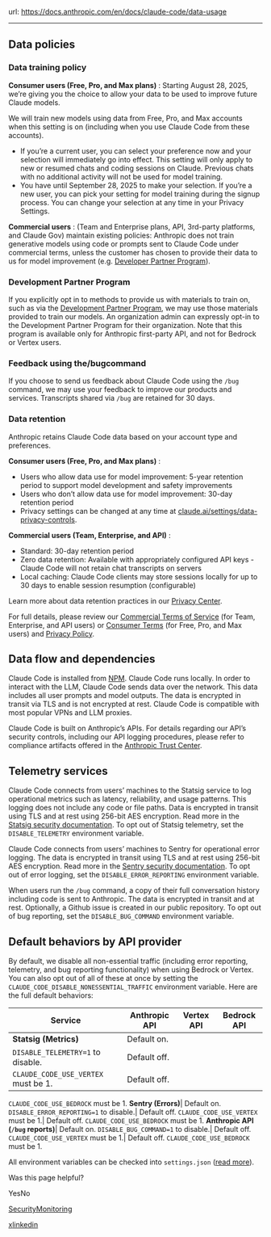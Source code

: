 url: https://docs.anthropic.com/en/docs/claude-code/data-usage

---

## Data policies

### Data training policy

**Consumer users \(Free, Pro, and Max plans\)** : Starting August 28, 2025, we’re giving you the choice to allow your data to be used to improve future Claude models.

We will train new models using data from Free, Pro, and Max accounts when this setting is on \(including when you use Claude Code from these accounts\).

  * If you’re a current user, you can select your preference now and your selection will immediately go into effect. This setting will only apply to new or resumed chats and coding sessions on Claude. Previous chats with no additional activity will not be used for model training.
  * You have until September 28, 2025 to make your selection. If you’re a new user, you can pick your setting for model training during the signup process. You can change your selection at any time in your Privacy Settings.

**Commercial users** : \(Team and Enterprise plans, API, 3rd-party platforms, and Claude Gov\) maintain existing policies: Anthropic does not train generative models using code or prompts sent to Claude Code under commercial terms, unless the customer has chosen to provide their data to us for model improvement \(e.g. [Developer Partner Program](https://support.anthropic.com/en/articles/11174108-about-the-development-partner-program)\).

### Development Partner Program

If you explicitly opt in to methods to provide us with materials to train on, such as via the [Development Partner Program](https://support.anthropic.com/en/articles/11174108-about-the-development-partner-program), we may use those materials provided to train our models. An organization admin can expressly opt-in to the Development Partner Program for their organization. Note that this program is available only for Anthropic first-party API, and not for Bedrock or Vertex users.

### Feedback using the/bugcommand

If you choose to send us feedback about Claude Code using the `/bug` command, we may use your feedback to improve our products and services. Transcripts shared via `/bug` are retained for 30 days.

### Data retention

Anthropic retains Claude Code data based on your account type and preferences.

**Consumer users \(Free, Pro, and Max plans\)** :

  * Users who allow data use for model improvement: 5-year retention period to support model development and safety improvements
  * Users who don’t allow data use for model improvement: 30-day retention period
  * Privacy settings can be changed at any time at [claude.ai/settings/data-privacy-controls](claude.ai/settings/data-privacy-controls).

**Commercial users \(Team, Enterprise, and API\)** :

  * Standard: 30-day retention period
  * Zero data retention: Available with appropriately configured API keys - Claude Code will not retain chat transcripts on servers
  * Local caching: Claude Code clients may store sessions locally for up to 30 days to enable session resumption \(configurable\)

Learn more about data retention practices in our [Privacy Center](https://privacy.anthropic.com/).

For full details, please review our [Commercial Terms of Service](https://www.anthropic.com/legal/commercial-terms) \(for Team, Enterprise, and API users\) or [Consumer Terms](https://www.anthropic.com/legal/consumer-terms) \(for Free, Pro, and Max users\) and [Privacy Policy](https://www.anthropic.com/legal/privacy).

## Data flow and dependencies

Claude Code is installed from [NPM](https://www.npmjs.com/package/@anthropic-ai/claude-code). Claude Code runs locally. In order to interact with the LLM, Claude Code sends data over the network. This data includes all user prompts and model outputs. The data is encrypted in transit via TLS and is not encrypted at rest. Claude Code is compatible with most popular VPNs and LLM proxies.

Claude Code is built on Anthropic’s APIs. For details regarding our API’s security controls, including our API logging procedures, please refer to compliance artifacts offered in the [Anthropic Trust Center](https://trust.anthropic.com).

## Telemetry services

Claude Code connects from users’ machines to the Statsig service to log operational metrics such as latency, reliability, and usage patterns. This logging does not include any code or file paths. Data is encrypted in transit using TLS and at rest using 256-bit AES encryption. Read more in the [Statsig security documentation](https://www.statsig.com/trust/security). To opt out of Statsig telemetry, set the `DISABLE_TELEMETRY` environment variable.

Claude Code connects from users’ machines to Sentry for operational error logging. The data is encrypted in transit using TLS and at rest using 256-bit AES encryption. Read more in the [Sentry security documentation](https://sentry.io/security/). To opt out of error logging, set the `DISABLE_ERROR_REPORTING` environment variable.

When users run the `/bug` command, a copy of their full conversation history including code is sent to Anthropic. The data is encrypted in transit and at rest. Optionally, a Github issue is created in our public repository. To opt out of bug reporting, set the `DISABLE_BUG_COMMAND` environment variable.

## Default behaviors by API provider

By default, we disable all non-essential traffic \(including error reporting, telemetry, and bug reporting functionality\) when using Bedrock or Vertex. You can also opt out of all of these at once by setting the `CLAUDE_CODE_DISABLE_NONESSENTIAL_TRAFFIC` environment variable. Here are the full default behaviors:

Service| Anthropic API| Vertex API| Bedrock API
---|---|---|---
**Statsig \(Metrics\)**|  Default on.
`DISABLE_TELEMETRY=1` to disable.| Default off.
`CLAUDE_CODE_USE_VERTEX` must be 1.| Default off.
`CLAUDE_CODE_USE_BEDROCK` must be 1.
**Sentry \(Errors\)**|  Default on.
`DISABLE_ERROR_REPORTING=1` to disable.| Default off.
`CLAUDE_CODE_USE_VERTEX` must be 1.| Default off.
`CLAUDE_CODE_USE_BEDROCK` must be 1.
**Anthropic API \(`/bug` reports\)**| Default on.
`DISABLE_BUG_COMMAND=1` to disable.| Default off.
`CLAUDE_CODE_USE_VERTEX` must be 1.| Default off.
`CLAUDE_CODE_USE_BEDROCK` must be 1.

All environment variables can be checked into `settings.json` \([read more](/en/docs/claude-code/settings)\).

Was this page helpful?

YesNo

[Security](/en/docs/claude-code/security)[Monitoring](/en/docs/claude-code/monitoring-usage)

[x](https://x.com/AnthropicAI)[linkedin](https://www.linkedin.com/company/anthropicresearch)
